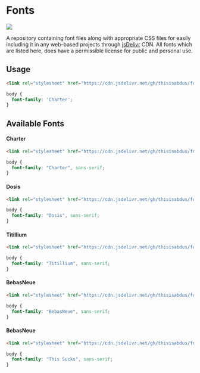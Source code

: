 # Fonts

[![](https://data.jsdelivr.com/v1/package/gh/thisisabdus/fonts/badge?style=rounded)](https://www.jsdelivr.com/package/gh/thisisabdus/fonts)

A repository containing font files along with appropriate CSS files for easily including it in any web-based projects through
[jsDelivr](https://jsdelivr.com) CDN. All fonts which are listed here, does have a permissible license for public and personal use.

## Usage

```html
<link rel="stylesheet" href="https://cdn.jsdelivr.net/gh/thisisabdus/fonts/charter/index.min.css">
```

```css
body {
  font-family: 'Charter';
}
```

## Available Fonts

#### Charter

```html
<link rel="stylesheet" href="https://cdn.jsdelivr.net/gh/thisisabdus/fonts@master/charter/index.min.css">
```

```css
body {
  font-family: "Charter", sans-serif;
}
```

#### Dosis

```html
<link rel="stylesheet" href="https://cdn.jsdelivr.net/gh/thisisabdus/fonts@master/dosis/index.min.css">
```

```css
body {
  font-family: "Dosis", sans-serif;
}
```

#### Titillium

```html
<link rel="stylesheet" href="https://cdn.jsdelivr.net/gh/thisisabdus/fonts@master/titillium/index.min.css">
```

```css
body {
  font-family: "Titillium", sans-serif;
}
```

#### BebasNeue

```html
<link rel="stylesheet" href="https://cdn.jsdelivr.net/gh/thisisabdus/fonts@master/bebas-neue/index.min.css">
```

```css
body {
  font-family: "BebasNeue", sans-serif;
}
```

#### BebasNeue

```html
<link rel="stylesheet" href="https://cdn.jsdelivr.net/gh/thisisabdus/fonts@master/this-sucks/index.min.css">
```

```css
body {
  font-family: "This Sucks", sans-serif;
}
```
